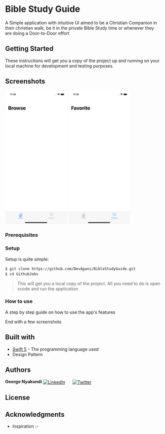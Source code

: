# Bible Study Guide

A Simple application with intuitive UI aimed to be a Christian Companion in their christian walk, be it in the private Bible Study time or whenever they are doing a Door-to-Door effort

## Getting Started

These instructions will get you a copy of the project up and running on your local machine for development and testing purposes.

## Screenshots

<img src="./Assets/home.png" width="200">
<img src="./Assets/favorites.png" width="200">

### Prerequisites


### Setup

Setup is quite simple:

```bash
$ git clone https://github.com/DevAgani/BibleStudyGuide.git 
$ cd GithubJobs 
```
> This will get you a local copy of the project. All you need to do is open xcode and run the application

### How to use

A step by step guide on how to use the app's features

End with a few screenshots

## Built with

* [Swift 5](https://developer.apple.com/swift/) - The programming language used
*  Design Pattern

## Authors

**George Nyakundi** 
[<img align="center" alt="LinkedIn" src="https://img.shields.io/badge/linkedin-%230077B5.svg?&style=for-the-badge&logo=linkedin&logoColor=white" />](https://www.linkedin.com/in/georgenyakundi/)&nbsp;&nbsp;&nbsp;&nbsp;&nbsp;
[<img align="center" alt="Twitter" src="https://img.shields.io/badge/twitter-%231DA1F2.svg?&style=for-the-badge&logo=twitter&logoColor=white" />](https://twitter.com/agani_dev)

## License

## Acknowledgments
* Inspiration :-

